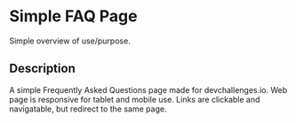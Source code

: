 # Simple FAQ Page
Simple overview of use/purpose.
## Description
A simple Frequently Asked Questions page made for devchallenges.io.
Web page is responsive for tablet and mobile use.
Links are clickable and navigatable, but redirect to the same page.

